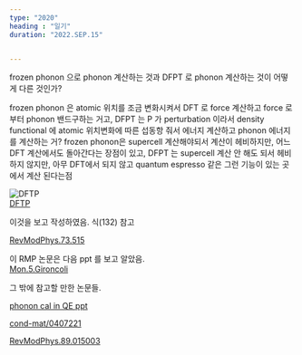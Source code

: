 ```yaml
---
type: "2020"
heading : "일기"
duration: "2022.SEP.15"


---
```

 

frozen phonon 으로 phonon 계산하는 것과 DFPT 로 phonon 계산하는 것이 어떻게 다른 것인가?

frozen phonon 은 atomic 위치를 조금 변화시켜서 DFT 로 force 계산하고 force 로 부터 phonon 밴드구하는 거고,
DFPT 는 P 가 perturbation 이라서 density functional 에 atomic 위치변화에 따른 섭동항 줘서 에너지 계산하고 phonon 에너지를 계산하는 거?
frozen phonon은 supercell 계산해야되서 계산이 헤비하지만, 어느 DFT 계산에서도 돌아간다는 장점이 있고,
DFPT 는 supercell 계산 안 해도 되서 헤비하지 않지만, 아무 DFT에서 되지 않고 quantum espresso 같은 그런 기능이 있는 곳에서 계산 된다는점

![DFTP](/todo/images/DFPT.png)   
[DFTP](/todo/images/DFPT.png)


이것을 보고 작성하였음. 식(132) 참고


[RevModPhys.73.515](https://journals.aps.org/rmp/pdf/10.1103/RevModPhys.73.515)

이 RMP 논문은 다음 ppt 를 보고 알았음.  
[Mon.5.Gironcoli](/todo/images/Mon.5.Gironcoli.pdf)

그 밖에 참고할 만한 논문들.

[phonon cal in QE ppt](/todo/images/phonon-cal-in-QE.pdf)

[cond-mat/0407221](https://arxiv.org/pdf/cond-mat/0407221.pdf)

[RevModPhys.89.015003](https://journals.aps.org/rmp/pdf/10.1103/RevModPhys.89.015003)